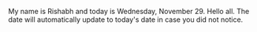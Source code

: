 My name is Rishabh and today is Wednesday, November 29. Hello all. The date will automatically update to today's date in case you did not notice.
